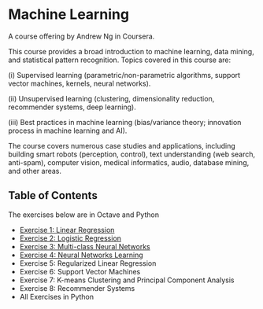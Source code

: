 # Machine Learning

A course offering by Andrew Ng in Coursera. 

This course provides a broad introduction to machine learning, data mining, and statistical pattern recognition. Topics covered in this course are: 

(i) Supervised learning (parametric/non-parametric algorithms, support vector machines, kernels, neural networks).

(ii) Unsupervised learning (clustering, dimensionality reduction, recommender systems, deep learning).

(iii) Best practices in machine learning (bias/variance theory; innovation process in machine learning and AI).

The course covers numerous case studies and applications, including building smart robots (perception, control), text understanding (web search, anti-spam), computer vision, medical informatics, audio, database mining, and other areas.



## Table of Contents

The exercises below are in Octave and Python


* [Exercise 1: Linear Regression](https://github.com/ojudz08/Coursera-Machine-Learning/tree/master/ex1)
* [Exercise 2: Logistic Regression](https://github.com/ojudz08/Coursera-Machine-Learning/tree/master/ex2)
* [Exercise 3: Multi-class Neural Networks](https://github.com/ojudz08/Coursera-Machine-Learning/tree/master/ex3)
* [Exercise 4: Neural Networks Learning](https://github.com/ojudz08/Coursera-Machine-Learning/tree/master/ex4)
* Exercise 5: Regularized Linear Regression
* Exercise 6: Support Vector Machines
* Exercise 7: K-means Clustering and Principal Component Analysis
* Exercise 8: Recommender Systems
* All Exercises in Python